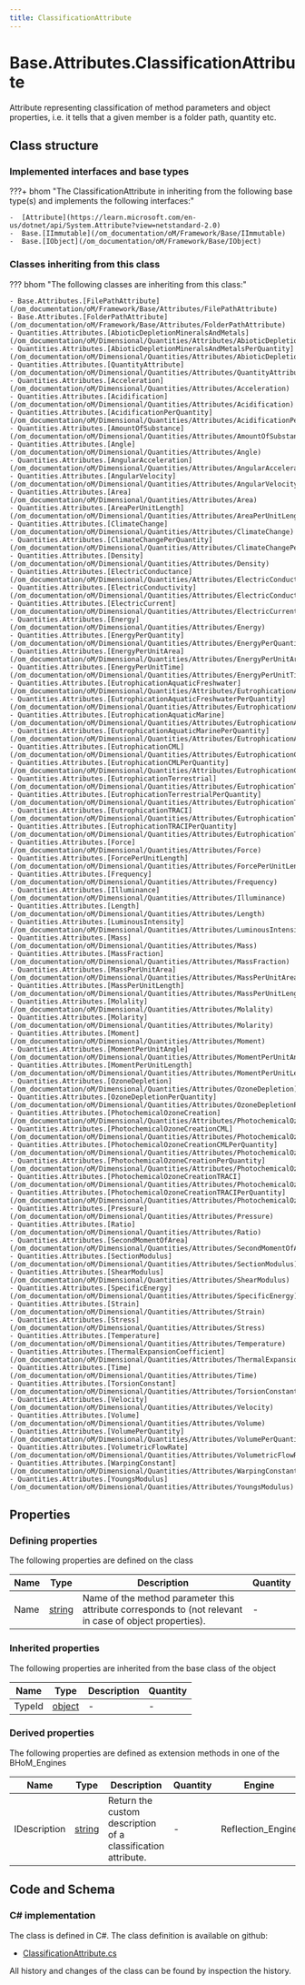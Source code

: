```yaml
---
title: ClassificationAttribute
---
```


# Base.Attributes.ClassificationAttribute

Attribute representing classification of method parameters and object properties, i.e. it tells that a given member is a folder path, quantity etc.

## Class structure

### Implemented interfaces and base types

???+ bhom "The ClassificationAttribute in inheriting from the following base type(s) and implements the following interfaces:"

    -  [Attribute](https://learn.microsoft.com/en-us/dotnet/api/System.Attribute?view=netstandard-2.0)
    -  Base.[IImmutable](/om_documentation/oM/Framework/Base/IImmutable)
    -  Base.[IObject](/om_documentation/oM/Framework/Base/IObject)


### Classes inheriting from this class

??? bhom "The following classes are inheriting from this class:"

    - Base.Attributes.[FilePathAttribute](/om_documentation/oM/Framework/Base/Attributes/FilePathAttribute)
    - Base.Attributes.[FolderPathAttribute](/om_documentation/oM/Framework/Base/Attributes/FolderPathAttribute)
    - Quantities.Attributes.[AbioticDepletionMineralsAndMetals](/om_documentation/oM/Dimensional/Quantities/Attributes/AbioticDepletionMineralsAndMetals)
    - Quantities.Attributes.[AbioticDepletionMineralsAndMetalsPerQuantity](/om_documentation/oM/Dimensional/Quantities/Attributes/AbioticDepletionMineralsAndMetalsPerQuantity)
    - Quantities.Attributes.[QuantityAttribute](/om_documentation/oM/Dimensional/Quantities/Attributes/QuantityAttribute)
    - Quantities.Attributes.[Acceleration](/om_documentation/oM/Dimensional/Quantities/Attributes/Acceleration)
    - Quantities.Attributes.[Acidification](/om_documentation/oM/Dimensional/Quantities/Attributes/Acidification)
    - Quantities.Attributes.[AcidificationPerQuantity](/om_documentation/oM/Dimensional/Quantities/Attributes/AcidificationPerQuantity)
    - Quantities.Attributes.[AmountOfSubstance](/om_documentation/oM/Dimensional/Quantities/Attributes/AmountOfSubstance)
    - Quantities.Attributes.[Angle](/om_documentation/oM/Dimensional/Quantities/Attributes/Angle)
    - Quantities.Attributes.[AngularAcceleration](/om_documentation/oM/Dimensional/Quantities/Attributes/AngularAcceleration)
    - Quantities.Attributes.[AngularVelocity](/om_documentation/oM/Dimensional/Quantities/Attributes/AngularVelocity)
    - Quantities.Attributes.[Area](/om_documentation/oM/Dimensional/Quantities/Attributes/Area)
    - Quantities.Attributes.[AreaPerUnitLength](/om_documentation/oM/Dimensional/Quantities/Attributes/AreaPerUnitLength)
    - Quantities.Attributes.[ClimateChange](/om_documentation/oM/Dimensional/Quantities/Attributes/ClimateChange)
    - Quantities.Attributes.[ClimateChangePerQuantity](/om_documentation/oM/Dimensional/Quantities/Attributes/ClimateChangePerQuantity)
    - Quantities.Attributes.[Density](/om_documentation/oM/Dimensional/Quantities/Attributes/Density)
    - Quantities.Attributes.[ElectricConductance](/om_documentation/oM/Dimensional/Quantities/Attributes/ElectricConductance)
    - Quantities.Attributes.[ElectricConductivity](/om_documentation/oM/Dimensional/Quantities/Attributes/ElectricConductivity)
    - Quantities.Attributes.[ElectricCurrent](/om_documentation/oM/Dimensional/Quantities/Attributes/ElectricCurrent)
    - Quantities.Attributes.[Energy](/om_documentation/oM/Dimensional/Quantities/Attributes/Energy)
    - Quantities.Attributes.[EnergyPerQuantity](/om_documentation/oM/Dimensional/Quantities/Attributes/EnergyPerQuantity)
    - Quantities.Attributes.[EnergyPerUnitArea](/om_documentation/oM/Dimensional/Quantities/Attributes/EnergyPerUnitArea)
    - Quantities.Attributes.[EnergyPerUnitTime](/om_documentation/oM/Dimensional/Quantities/Attributes/EnergyPerUnitTime)
    - Quantities.Attributes.[EutrophicationAquaticFreshwater](/om_documentation/oM/Dimensional/Quantities/Attributes/EutrophicationAquaticFreshwater)
    - Quantities.Attributes.[EutrophicationAquaticFreshwaterPerQuantity](/om_documentation/oM/Dimensional/Quantities/Attributes/EutrophicationAquaticFreshwaterPerQuantity)
    - Quantities.Attributes.[EutrophicationAquaticMarine](/om_documentation/oM/Dimensional/Quantities/Attributes/EutrophicationAquaticMarine)
    - Quantities.Attributes.[EutrophicationAquaticMarinePerQuantity](/om_documentation/oM/Dimensional/Quantities/Attributes/EutrophicationAquaticMarinePerQuantity)
    - Quantities.Attributes.[EutrophicationCML](/om_documentation/oM/Dimensional/Quantities/Attributes/EutrophicationCML)
    - Quantities.Attributes.[EutrophicationCMLPerQuantity](/om_documentation/oM/Dimensional/Quantities/Attributes/EutrophicationCMLPerQuantity)
    - Quantities.Attributes.[EutrophicationTerrestrial](/om_documentation/oM/Dimensional/Quantities/Attributes/EutrophicationTerrestrial)
    - Quantities.Attributes.[EutrophicationTerrestrialPerQuantity](/om_documentation/oM/Dimensional/Quantities/Attributes/EutrophicationTerrestrialPerQuantity)
    - Quantities.Attributes.[EutrophicationTRACI](/om_documentation/oM/Dimensional/Quantities/Attributes/EutrophicationTRACI)
    - Quantities.Attributes.[EutrophicationTRACIPerQuantity](/om_documentation/oM/Dimensional/Quantities/Attributes/EutrophicationTRACIPerQuantity)
    - Quantities.Attributes.[Force](/om_documentation/oM/Dimensional/Quantities/Attributes/Force)
    - Quantities.Attributes.[ForcePerUnitLength](/om_documentation/oM/Dimensional/Quantities/Attributes/ForcePerUnitLength)
    - Quantities.Attributes.[Frequency](/om_documentation/oM/Dimensional/Quantities/Attributes/Frequency)
    - Quantities.Attributes.[Illuminance](/om_documentation/oM/Dimensional/Quantities/Attributes/Illuminance)
    - Quantities.Attributes.[Length](/om_documentation/oM/Dimensional/Quantities/Attributes/Length)
    - Quantities.Attributes.[LuminousIntensity](/om_documentation/oM/Dimensional/Quantities/Attributes/LuminousIntensity)
    - Quantities.Attributes.[Mass](/om_documentation/oM/Dimensional/Quantities/Attributes/Mass)
    - Quantities.Attributes.[MassFraction](/om_documentation/oM/Dimensional/Quantities/Attributes/MassFraction)
    - Quantities.Attributes.[MassPerUnitArea](/om_documentation/oM/Dimensional/Quantities/Attributes/MassPerUnitArea)
    - Quantities.Attributes.[MassPerUnitLength](/om_documentation/oM/Dimensional/Quantities/Attributes/MassPerUnitLength)
    - Quantities.Attributes.[Molality](/om_documentation/oM/Dimensional/Quantities/Attributes/Molality)
    - Quantities.Attributes.[Molarity](/om_documentation/oM/Dimensional/Quantities/Attributes/Molarity)
    - Quantities.Attributes.[Moment](/om_documentation/oM/Dimensional/Quantities/Attributes/Moment)
    - Quantities.Attributes.[MomentPerUnitAngle](/om_documentation/oM/Dimensional/Quantities/Attributes/MomentPerUnitAngle)
    - Quantities.Attributes.[MomentPerUnitLength](/om_documentation/oM/Dimensional/Quantities/Attributes/MomentPerUnitLength)
    - Quantities.Attributes.[OzoneDepletion](/om_documentation/oM/Dimensional/Quantities/Attributes/OzoneDepletion)
    - Quantities.Attributes.[OzoneDepletionPerQuantity](/om_documentation/oM/Dimensional/Quantities/Attributes/OzoneDepletionPerQuantity)
    - Quantities.Attributes.[PhotochemicalOzoneCreation](/om_documentation/oM/Dimensional/Quantities/Attributes/PhotochemicalOzoneCreation)
    - Quantities.Attributes.[PhotochemicalOzoneCreationCML](/om_documentation/oM/Dimensional/Quantities/Attributes/PhotochemicalOzoneCreationCML)
    - Quantities.Attributes.[PhotochemicalOzoneCreationCMLPerQuantity](/om_documentation/oM/Dimensional/Quantities/Attributes/PhotochemicalOzoneCreationCMLPerQuantity)
    - Quantities.Attributes.[PhotochemicalOzoneCreationPerQuantity](/om_documentation/oM/Dimensional/Quantities/Attributes/PhotochemicalOzoneCreationPerQuantity)
    - Quantities.Attributes.[PhotochemicalOzoneCreationTRACI](/om_documentation/oM/Dimensional/Quantities/Attributes/PhotochemicalOzoneCreationTRACI)
    - Quantities.Attributes.[PhotochemicalOzoneCreationTRACIPerQuantity](/om_documentation/oM/Dimensional/Quantities/Attributes/PhotochemicalOzoneCreationTRACIPerQuantity)
    - Quantities.Attributes.[Pressure](/om_documentation/oM/Dimensional/Quantities/Attributes/Pressure)
    - Quantities.Attributes.[Ratio](/om_documentation/oM/Dimensional/Quantities/Attributes/Ratio)
    - Quantities.Attributes.[SecondMomentOfArea](/om_documentation/oM/Dimensional/Quantities/Attributes/SecondMomentOfArea)
    - Quantities.Attributes.[SectionModulus](/om_documentation/oM/Dimensional/Quantities/Attributes/SectionModulus)
    - Quantities.Attributes.[ShearModulus](/om_documentation/oM/Dimensional/Quantities/Attributes/ShearModulus)
    - Quantities.Attributes.[SpecificEnergy](/om_documentation/oM/Dimensional/Quantities/Attributes/SpecificEnergy)
    - Quantities.Attributes.[Strain](/om_documentation/oM/Dimensional/Quantities/Attributes/Strain)
    - Quantities.Attributes.[Stress](/om_documentation/oM/Dimensional/Quantities/Attributes/Stress)
    - Quantities.Attributes.[Temperature](/om_documentation/oM/Dimensional/Quantities/Attributes/Temperature)
    - Quantities.Attributes.[ThermalExpansionCoefficient](/om_documentation/oM/Dimensional/Quantities/Attributes/ThermalExpansionCoefficient)
    - Quantities.Attributes.[Time](/om_documentation/oM/Dimensional/Quantities/Attributes/Time)
    - Quantities.Attributes.[TorsionConstant](/om_documentation/oM/Dimensional/Quantities/Attributes/TorsionConstant)
    - Quantities.Attributes.[Velocity](/om_documentation/oM/Dimensional/Quantities/Attributes/Velocity)
    - Quantities.Attributes.[Volume](/om_documentation/oM/Dimensional/Quantities/Attributes/Volume)
    - Quantities.Attributes.[VolumePerQuantity](/om_documentation/oM/Dimensional/Quantities/Attributes/VolumePerQuantity)
    - Quantities.Attributes.[VolumetricFlowRate](/om_documentation/oM/Dimensional/Quantities/Attributes/VolumetricFlowRate)
    - Quantities.Attributes.[WarpingConstant](/om_documentation/oM/Dimensional/Quantities/Attributes/WarpingConstant)
    - Quantities.Attributes.[YoungsModulus](/om_documentation/oM/Dimensional/Quantities/Attributes/YoungsModulus)


## Properties



### Defining properties

The following properties are defined on the class

| Name             | Type             | Description      | Quantity         |
|------------------|------------------|------------------|------------------|
| Name | [string](https://learn.microsoft.com/en-us/dotnet/api/System.String?view=netstandard-2.0) | Name of the method parameter this attribute corresponds to (not relevant in case of object properties). | - |


### Inherited properties
The following properties are inherited from the base class of the object

| Name             | Type             | Description      | Quantity         |
|------------------|------------------|------------------|------------------|
| TypeId | [object](https://learn.microsoft.com/en-us/dotnet/api/System.Object?view=netstandard-2.0) | - | - |


### Derived properties

The following properties are defined as extension methods in one of the BHoM_Engines

| Name             | Type             | Description      | Quantity         | Engine           |
|------------------|------------------|------------------|------------------|------------------|
| IDescription | [string](https://learn.microsoft.com/en-us/dotnet/api/System.String?view=netstandard-2.0) | Return the custom description of a classification attribute. | - | Reflection_Engine |


## Code and Schema

### C# implementation

The class is defined in C#. The class definition is available on github:

- [ClassificationAttribute.cs](https://github.com/BHoM/BHoM/blob/develop/BHoM/Attributes\ClassificationAttribute.cs)

All history and changes of the class can be found by inspection the history.

